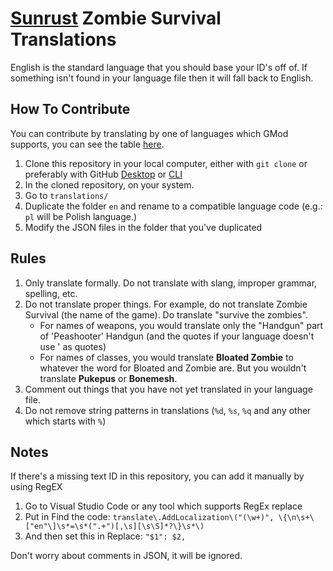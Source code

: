 # [Sunrust](https://sunrust.org/) Zombie Survival Translations


English is the standard language that you should base your ID's off of.
If something isn't found in your language file then it will fall back to English.

## How To Contribute
You can contribute by translating by one of languages which GMod supports, you can see the table [here](https://wiki.facepunch.com/gmod/Addon_Localization#supportedlanguages).

1. Clone this repository in your local computer, either with `git clone` or preferably with GitHub [Desktop](https://desktop.github.com/download/) or [CLI](https://cli.github.com/)
2. In the cloned repository, on your system. 
3. Go to `translations/`
4. Duplicate the folder `en` and rename to a compatible language code (e.g.: `pl` will be Polish language.)
5. Modify the JSON files in the folder that you've duplicated


## Rules

1. Only translate formally. Do not translate with slang, improper grammar, spelling, etc.
2. Do not translate proper things. For example, do not translate Zombie Survival (the name of the game). Do translate "survive the zombies".
    - For names of weapons, you would translate only the "Handgun" part of 'Peashooter' Handgun (and the quotes if your language doesn't use ' as quotes)
    - For names of classes, you would translate **Bloated Zombie** to whatever the word for Bloated and Zombie are. But you wouldn't translate **Pukepus** or **Bonemesh**.
3. Comment out things that you have not yet translated in your language file.
4. Do not remove string patterns in translations (`%d`, `%s`, `%q` and any other which starts with `%`)

## Notes

If there's a missing text ID in this repository, you can add it manually by using RegEX
1. Go to Visual Studio Code or any tool which supports RegEx replace
2. Put in Find the code: `translate\.AddLocalization\("(\w+)", \{\n\s+\["en"\]\s*=\s*(".+")[,\s][\s\S]*?\}\s*\)`
3. And then set this in Replace: `"$1": $2,`


Don't worry about comments in JSON, it will be ignored.
